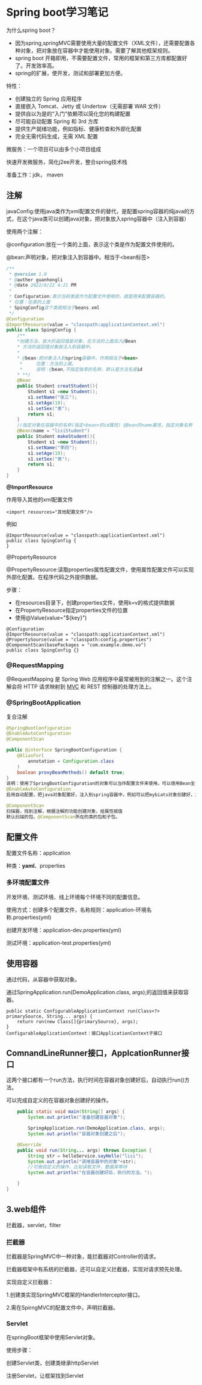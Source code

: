 # Spring boot学习笔记

为什么spring boot？

- 因为spring,springMVC需要使用大量的配置文件（XML文件），还需要配置各种对象，把对象放在容器中才能使用对象。需要了解其他框架规则。
- spring boot 开箱即用，不需要配置文件，常用的框架和第三方库都配置好了。开发效率高。
- spring的扩展，使开发，测试和部署更加方便。

特性：

- 创建独立的 Spring 应用程序
- 直接嵌入 Tomcat、Jetty 或 Undertow（无需部署 WAR 文件）
- 提供自以为是的“入门”依赖项以简化您的构建配置
- 尽可能自动配置 Spring 和 3rd 方库
- 提供生产就绪功能，例如指标、健康检查和外部化配置
- 完全无需代码生成，无需 XML 配置

微服务：一个项目可以由多个小项目组成

快速开发微服务，简化j2ee开发，整合spring技术栈

准备工作：jdk， maven

## 注解

javaConfig:使用java类作为xml配置文件的替代，是配置spring容器的纯java的方式，在这个java类可以创建java对象，把对象放入spring容器中（注入到容器）

使用两个注解：

@configuration:放在一个类的上面，表示这个类是作为配置文件使用的。

@bean:声明对象，把对象注入到容器中。相当于<bean标签>

```java
/**
 * @version 1.0
 * @auther guanhongli
 * @date 2022/8/22 4:21 PM
 *
 * Configuration:表示当前类是作为配置文件使用的，就是用来配置容器的。
 * 位置：在类的上面
 * SpingConfig这个类就相当于beans.xml
 */
@Configuration
@ImportResource(value = "classpath:applicationContext.xml")
public class SpingConfig {
    /**
    *创建方法，放大的返回值是对象，在方法的上面加入@Bean
    * 方法的返回值对象就注入到容器中。
    *
    * @bean:把对象注入到spring容器中，作用相当于<bean>
     *     位置：方法的上面。
     *     说明：@bean,不指定独享的名称，默认是方法名是id
    * **/
    @Bean
    public Student creatStudent(){
        Student s1 =new Student();
        s1.setName("张三");
        s1.setAge(19);
        s1.setSex("男");
        return s1;
    }
    //指定对象在容器中的名称(指定<bean>的id属性) @Bean的name属性，指定对象名称（id）
    @Bean(name = "lisiStudent")
    public Student makeStudent(){
        Student s1 =new Student();
        s1.setName("李四");
        s1.setAge(19);
        s1.setSex("男");
        return s1;
    }
}
```

**@ImportResource**

作用导入其他的xml配置文件

```
<import resources="其他配置文件"/>
```

例如

```
@ImportResource(value = "classpath:applicationContext.xml")
public class SpingConfig {
}
```

@PropertyResource

@PropertyResource:读取properties属性配置文件，使用属性配置文件可以实现外部化配置。在程序代码之外提供数据。

步骤：

- 在resources目录下，创建properties文件，使用k=v的格式提供数据
- 在PropertyResource指定properties文件的位置
- 使用@Value(value="${key}")



```
@Configuration
@ImportResource(value = "classpath:applicationContext.xml")
@PropertySource(value = "classpath:config.properties")
@ComponentScan(basePackages = "com.example.demo.vo")
public class SpingConfig {}
```

### @RequestMapping

@RequestMapping 是 Spring Web 应用程序中最常被用到的注解之一。这个注解会将 HTTP 请求映射到 [MVC](https://so.csdn.net/so/search?q=MVC&spm=1001.2101.3001.7020) 和 REST 控制器的处理方法上。 



### @SpringBootApplication

复合注解

```java
@SpringBootConfiguration
@EnableAutoConfiguration
@ComponentScan

public @interface SpringBootConfiguration {
    @AliasFor(
        annotation = Configuration.class
    )
    boolean proxyBeanMethods() default true;
}
说明：使用了SpringBootConfiguration的对象可以当作配置文件来使用。可以使用Bean生命对象，注入到容器
@EnableAutoConfiguration
启用自动配置，把java对象配置好，注入到spring容器中，例如可以把mybiats对象创建好，放入到容器中，

@ComponentScan
扫描器，找到注解，根据注解的功能创建对象，给属性赋值
默认扫描的包，@ComponentScan所在的类的包和子包。
```



## 配置文件

配置文件名称：application

种类：**yaml**、properties

### 多环境配置文件

开发环境、测试环境、线上环境每个环境不同的配置信息。

使用方式：创建多个配置文件，名称规则：application-环境名称.properties(yml)

创建开发环境：application-dev.properties(yml)

测试环境：application-test.properties(yml)

## 使用容器

通过代码，从容器中获取对象。

通过SpringApplication.run(DemoApplication.class, args);的返回值来获取容器。

```
public static ConfigurableApplicationContext run(Class<?> primarySource, String... args) {
    return run(new Class[]{primarySource}, args);
}
ConfigurableApplicationContext：接口ApplicationContext子接口
```

## ComnandLineRunner接口，ApplcationRunner接口

这两个接口都有一个run方法，执行时间在容器对象创建好后，自动执行run()方法。

可以完成自定义的在容器对象创建好的操作。

```java
    public static void main(String[] args) {
        System.out.println("准备创建容器对象");

        SpringApplication.run(DemoApplication.class, args);
        System.out.println("容器对象创建之后");

    @Override
    public void run(String... args) throws Exception {
        String str = helloService.sayHello("lisi");
        System.out.println("调用容器中的对象"+str);
        //可做自定义的操作，比如读取文件，数据库等待
        System.out.println("在容器创建好后，执行的方法。");

    }
}
```

## 3.web组件

拦截器，servlet，filter

### 拦截器

拦截器是SpringMVC中一种对象，能拦截器对Controller的请求。

拦截器框架中有系统的拦截器，还可以自定义拦截器，实现对请求预先处理。

实现自定义拦截器：

1.创建类实现SpringMVC框架的HandlerInterceptor接口。

2.需在SpirngMVC的配置文件中，声明拦截器。



### Servlet

在springBoot框架中使用Servlet对象。

使用步骤：

创建Servlet类，创建类继承httpServlet

注册Servlet，让框架找到Servlet

